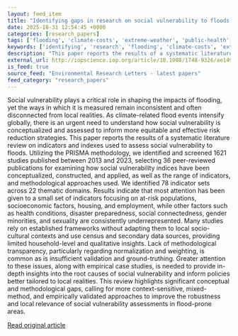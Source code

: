 ```yaml
---
layout: feed_item
title: "Identifying gaps in research on social vulnerability to floods: a systematic review of indicators, indexes, and methodological approaches"
date: 2025-10-31 12:54:45 +0000
categories: [research_papers]
tags: ['flooding', 'climate-costs', 'extreme-weather', 'public-health', 'economic-impacts', 'climate-health', 'year-2023', 'urgent']
keywords: ['identifying', 'research', 'flooding', 'climate-costs', 'extreme-weather', 'public-health', 'economic-impacts', 'gaps']
description: "This paper reports the results of a systematic literature review on indicators and indexes used to assess social vulnerability to floods"
external_url: http://iopscience.iop.org/article/10.1088/1748-9326/ae1496
is_feed: true
source_feed: "Environmental Research Letters - latest papers"
feed_category: "research_papers"
---
```


Social vulnerability plays a critical role in shaping the impacts of flooding, yet the ways in which it is measured remain inconsistent and often disconnected from local realities. As climate-related flood events intensify globally, there is an urgent need to understand how social vulnerability is conceptualized and assessed to inform more equitable and effective risk reduction strategies. This paper reports the results of a systematic literature review on indicators and indexes used to assess social vulnerability to floods. Utilizing the PRISMA methodology, we identified and screened 1621 studies published between 2013 and 2023, selecting 36 peer-reviewed publications for examining how social vulnerability indices have been conceptualized, constructed, and applied, as well as the range of indicators, and methodological approaches used. We identified 78 indicator sets across 22 thematic domains. Results indicate that most attention has been given to a small set of indicators focusing on at-risk populations, socioeconomic factors, housing, and employment, while other factors such as health conditions, disaster preparedness, social connectedness, gender minorities, and sexuality are consistently underrepresented. Many studies rely on established frameworks without adapting them to local socio-cultural contexts and use census and secondary data sources, providing limited household-level and qualitative insights. Lack of methodological transparency, particularly regarding normalization and weighting, is common as is insufficient validation and ground-truthing. Greater attention to these issues, along with empirical case studies, is needed to provide in-depth insights into the root causes of social vulnerability and inform policies better tailored to local realities. This review highlights significant conceptual and methodological gaps, calling for more context-sensitive, mixed-method, and empirically validated approaches to improve the robustness and local relevance of social vulnerability assessments in flood-prone areas.

[Read original article](http://iopscience.iop.org/article/10.1088/1748-9326/ae1496)
